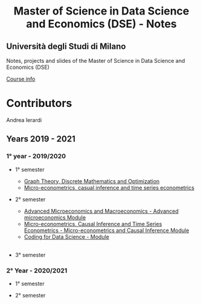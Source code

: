 <h1 align="center"> Master of Science in Data Science and Economics (DSE) - Notes </h1>

## Università degli Studi di Milano 
<p> Notes, projects and slides of the Master of Science in Data Science and Economics (DSE) </p>

[Course info](https://www.unimi.it/en/education/data-science-and-economics-dse)
# Contributors
Andrea Ierardi
 

## Years 2019 - 2021

### 1° year - 2019/2020
- 1° semester 
    - [Graph Theory, Discrete Mathematics and Optimization](https://github.com/Andreaierardi/Appunti-Magistrale-DataScience/tree/master/1anno/1trimestre/Graph%20Theory%2C%20Discrete%20Mathematics%20and%20Optimization)
    - [Micro-econometrics, casual inference and time series econometrics](https://github.com/Andreaierardi/Appunti-Magistrale-DataScience/tree/master/1anno/1trimestre/Micro-econometrics%2C%20casual%20inference%20and%20time%20series%20econometrics/Time%20series) 
    
- 2° semester 
    - [Advanced Microeconomics and Macroeconomics - Advanced microeconomics Module](https://github.com/Andreaierardi/Appunti-Magistrale-DataScience/tree/master/1anno/2trimestre/Advanced%20Microeconomics/Notes)
    - [Micro-econometrics, Causal Inference and Time Series Econometrics - Micro-econometrics and Causal Inference Module](https://github.com/Andreaierardi/Appunti-Triennale-Informatica/tree/master/1%C2%B0Anno/2%C2%B0semestre/Fisica)  
    - [Coding for Data Science - Module](https://github.com/Andreaierardi/Appunti-Magistrale-DataScience/tree/master/1anno/2trimestre/Coding%20for%20DataScience) 
   <br>
- 3° semester 

### 2° Year - 2020/2021
- 1° semester 
   
- 2° semester 
   
   <br>
 
